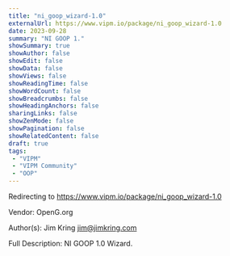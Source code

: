 ```yaml
---
title: "ni_goop_wizard-1.0"
externalUrl: https://www.vipm.io/package/ni_goop_wizard-1.0
date: 2023-09-28
summary: "NI GOOP 1."
showSummary: true
showAuthor: false
showEdit: false
showData: false
showViews: false
showReadingTime: false
showWordCount: false
showBreadcrumbs: false
showHeadingAnchors: false
sharingLinks: false
showZenMode: false
showPagination: false
showRelatedContent: false
draft: true
tags:
 - "VIPM"
 - "VIPM Community"
 - "OOP"
---
```


Redirecting to https://www.vipm.io/package/ni_goop_wizard-1.0

Vendor: OpenG.org

Author(s): Jim Kring <jim@jimkring.com>
 
Full Description:
NI GOOP 1.0 Wizard.